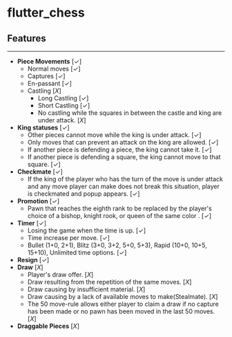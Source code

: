 # flutter_chess

## Features
---
 - **Piece Movements** [✓] 
   - Normal moves [✓]
   - Captures [✓]
   - En-passant [✓]
   - Castling [*X*]
     - Long Castling [✓]
     - Short Castling [✓]
     - No castling while the squares in between the castle and king are under attack. [*X*]
 - **King statuses** [✓]
   - Other pieces cannot move while the king is under attack. [✓]
   - Only moves that can prevent an attack on the king are allowed. [✓]
   - If another piece is defending a piece, the king cannot take it. [✓]
   - If another piece is defending a square, the king cannot move to that square. [✓]
 - **Checkmate** [✓]
   - If the king of the player who has the turn of the move is under attack and any move player can make does not break this situation, player is checkmated and popup appears. [✓]
 - **Promotion** [✓]
   - Pawn that reaches the eighth rank to be replaced by the player's choice of a bishop, knight rook, or queen of the same color . [✓]
 - **Timer** [✓]
   - Losing the game when the time is up. [✓]
   - Time increase per move. [✓] 
   - Bullet (1+0, 2+1), Blitz (3+0, 3+2, 5+0, 5+3), Rapid (10+0, 10+5, 15+10), Unlimited time options. [✓]
 - **Resign** [✓]
 - **Draw** [*X*]
   - Player's draw offer. [*X*]
   - Draw resulting from the repetition of the same moves. [*X*]
   - Draw causing by insufficient material. [*X*]
   - Draw causing by a lack of available moves to make(Stealmate). [*X*]
   - The 50 move-rule allows either player to claim a draw if no capture has been made or no pawn has been moved in the last 50 moves. [*X*]
 - **Draggable Pieces** [*X*]